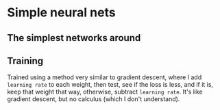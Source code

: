 # Simple neural nets
## The simplest networks around
## Training
Trained using a method very similar to gradient descent, where I add `learning rate` to each weight, then test, 
see if the loss is less, and if it is, keep that weight that way, otherwise, subtract `learning rate`.
It's like gradient descent, but no calculus (which I don't understand).